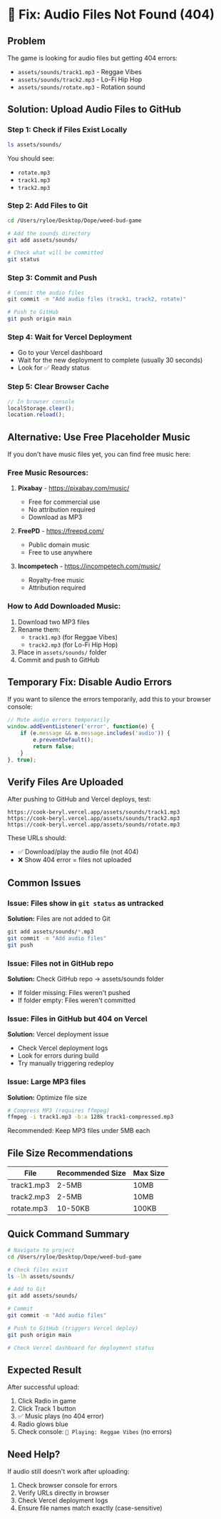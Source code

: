 # 🎵 Fix: Audio Files Not Found (404)

## Problem
The game is looking for audio files but getting 404 errors:
- `assets/sounds/track1.mp3` - Reggae Vibes
- `assets/sounds/track2.mp3` - Lo-Fi Hip Hop
- `assets/sounds/rotate.mp3` - Rotation sound

## Solution: Upload Audio Files to GitHub

### Step 1: Check if Files Exist Locally
```bash
ls assets/sounds/
```

You should see:
- `rotate.mp3`
- `track1.mp3`
- `track2.mp3`

### Step 2: Add Files to Git
```bash
cd /Users/ryloe/Desktop/Dope/weed-bud-game

# Add the sounds directory
git add assets/sounds/

# Check what will be committed
git status
```

### Step 3: Commit and Push
```bash
# Commit the audio files
git commit -m "Add audio files (track1, track2, rotate)"

# Push to GitHub
git push origin main
```

### Step 4: Wait for Vercel Deployment
- Go to your Vercel dashboard
- Wait for the new deployment to complete (usually 30 seconds)
- Look for ✅ Ready status

### Step 5: Clear Browser Cache
```javascript
// In browser console
localStorage.clear();
location.reload();
```

## Alternative: Use Free Placeholder Music

If you don't have music files yet, you can find free music here:

### Free Music Resources:
1. **Pixabay** - https://pixabay.com/music/
   - Free for commercial use
   - No attribution required
   - Download as MP3

2. **FreePD** - https://freepd.com/
   - Public domain music
   - Free to use anywhere

3. **Incompetech** - https://incompetech.com/music/
   - Royalty-free music
   - Attribution required

### How to Add Downloaded Music:
1. Download two MP3 files
2. Rename them:
   - `track1.mp3` (for Reggae Vibes)
   - `track2.mp3` (for Lo-Fi Hip Hop)
3. Place in `assets/sounds/` folder
4. Commit and push to GitHub

## Temporary Fix: Disable Audio Errors

If you want to silence the errors temporarily, add this to your browser console:
```javascript
// Mute audio errors temporarily
window.addEventListener('error', function(e) {
    if (e.message && e.message.includes('audio')) {
        e.preventDefault();
        return false;
    }
}, true);
```

## Verify Files Are Uploaded

After pushing to GitHub and Vercel deploys, test:
```
https://cook-beryl.vercel.app/assets/sounds/track1.mp3
https://cook-beryl.vercel.app/assets/sounds/track2.mp3
https://cook-beryl.vercel.app/assets/sounds/rotate.mp3
```

These URLs should:
- ✅ Download/play the audio file (not 404)
- ❌ Show 404 error = files not uploaded

## Common Issues

### Issue: Files show in `git status` as untracked
**Solution:** Files are not added to Git
```bash
git add assets/sounds/*.mp3
git commit -m "Add audio files"
git push
```

### Issue: Files not in GitHub repo
**Solution:** Check GitHub repo → assets/sounds folder
- If folder missing: Files weren't pushed
- If folder empty: Files weren't committed

### Issue: Files in GitHub but 404 on Vercel
**Solution:** Vercel deployment issue
- Check Vercel deployment logs
- Look for errors during build
- Try manually triggering redeploy

### Issue: Large MP3 files
**Solution:** Optimize file size
```bash
# Compress MP3 (requires ffmpeg)
ffmpeg -i track1.mp3 -b:a 128k track1-compressed.mp3
```

Recommended: Keep MP3 files under 5MB each

## File Size Recommendations

| File | Recommended Size | Max Size |
|------|------------------|----------|
| track1.mp3 | 2-5MB | 10MB |
| track2.mp3 | 2-5MB | 10MB |
| rotate.mp3 | 10-50KB | 100KB |

## Quick Command Summary

```bash
# Navigate to project
cd /Users/ryloe/Desktop/Dope/weed-bud-game

# Check files exist
ls -lh assets/sounds/

# Add to Git
git add assets/sounds/

# Commit
git commit -m "Add audio files"

# Push to GitHub (triggers Vercel deploy)
git push origin main

# Check Vercel dashboard for deployment status
```

## Expected Result

After successful upload:
1. Click Radio in game
2. Click Track 1 button
3. ✅ Music plays (no 404 error)
4. Radio glows blue
5. Check console: `🎵 Playing: Reggae Vibes` (no errors)

## Need Help?

If audio still doesn't work after uploading:
1. Check browser console for errors
2. Verify URLs directly in browser
3. Check Vercel deployment logs
4. Ensure file names match exactly (case-sensitive)
